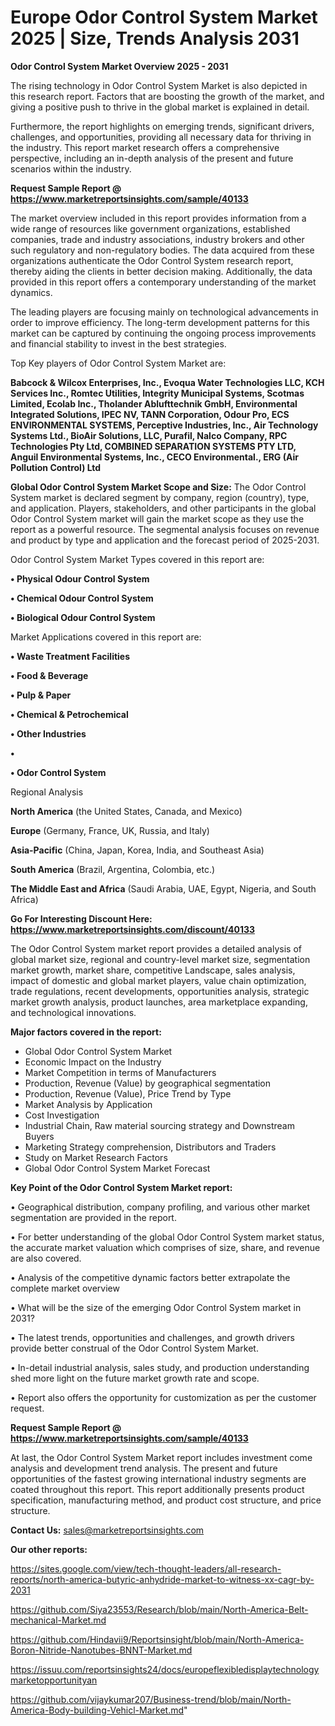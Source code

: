 # Europe Odor Control System Market 2025 | Size, Trends Analysis 2031

<Strong> Odor Control System Market Overview 2025 - 2031</strong>

The rising technology in Odor Control System Market is also depicted in this research report. Factors that are boosting the growth of the market, and giving a positive push to thrive in the global market is explained in detail.

Furthermore, the report highlights on emerging trends, significant drivers, challenges, and opportunities, providing all necessary data for thriving in the industry. This report market research offers a comprehensive perspective, including an in-depth analysis of the present and future scenarios within the industry.

<strong>Request Sample Report @ <a href=https://www.marketreportsinsights.com/sample/40133>https://www.marketreportsinsights.com/sample/40133</a></strong>

The market overview included in this report provides information from a wide range of resources like government organizations, established companies, trade and industry associations, industry brokers and other such regulatory and non-regulatory bodies. The data acquired from these organizations authenticate the Odor Control System research report, thereby aiding the clients in better decision making. Additionally, the data provided in this report offers a contemporary understanding of the market dynamics.

The leading players are focusing mainly on technological advancements in order to improve efficiency. The long-term development patterns for this market can be captured by continuing the ongoing process improvements and financial stability to invest in the best strategies.

Top Key players of Odor Control System Market are:

<strong>Babcock & Wilcox Enterprises, Inc., Evoqua Water Technologies LLC, KCH Services Inc., Romtec Utilities, Integrity Municipal Systems, Scotmas Limited, Ecolab Inc., Tholander Ablufttechnik GmbH, Environmental Integrated Solutions, IPEC NV, TANN Corporation, Odour Pro, ECS ENVIRONMENTAL SYSTEMS, Perceptive Industries, Inc., Air Technology Systems Ltd., BioAir Solutions, LLC, Purafil, Nalco Company, RPC Technologies Pty Ltd, COMBINED SEPARATION SYSTEMS PTY LTD, Anguil Environmental Systems, Inc., CECO Environmental., ERG (Air Pollution Control) Ltd</strong>

<strong><b>Global Odor Control System Market Scope and Size:</b></strong>
The Odor Control System market is declared segment by company, region (country), type, and application. Players, stakeholders, and other participants in the global Odor Control System market will gain the market scope as they use the report as a powerful resource. The segmental analysis focuses on revenue and product by type and application and the forecast period of 2025-2031.

Odor Control System Market Types covered in this report are:

<strong>•  Physical Odour Control System

•  Chemical Odour Control System

•  Biological Odour Control System</strong>

Market Applications covered in this report are:

<strong>•  Waste Treatment Facilities

•  Food & Beverage

•  Pulp & Paper

•  Chemical & Petrochemical

•  Other Industries

•  

•  Odor Control System</strong> 

Regional Analysis

<strong>North America</strong> (the United States, Canada, and Mexico)

<strong>Europe</strong> (Germany, France, UK, Russia, and Italy)

<strong>Asia-Pacific</strong> (China, Japan, Korea, India, and Southeast Asia)

<strong>South America</strong> (Brazil, Argentina, Colombia, etc.)

<strong>The Middle East and Africa</strong> (Saudi Arabia, UAE, Egypt, Nigeria, and South Africa)

<strong>Go For Interesting Discount Here: <a href=https://www.marketreportsinsights.com/discount/40133>https://www.marketreportsinsights.com/discount/40133</a></strong>

The Odor Control System market report provides a detailed analysis of global market size, regional and country-level market size, segmentation market growth, market share, competitive Landscape, sales analysis, impact of domestic and global market players, value chain optimization, trade regulations, recent developments, opportunities analysis, strategic market growth analysis, product launches, area marketplace expanding, and technological innovations.

<strong><b>Major factors covered in the report:</b></strong>
<ul>
  <li>Global Odor Control System Market </li>
  <li>Economic Impact on the Industry</li>
  <li>Market Competition in terms of Manufacturers</li>
  <li>Production, Revenue (Value) by geographical segmentation</li>
  <li>Production, Revenue (Value), Price Trend by Type</li>
  <li>Market Analysis by Application</li>
  <li>Cost Investigation</li>
  <li>Industrial Chain, Raw material sourcing strategy and Downstream Buyers</li>
  <li>Marketing Strategy comprehension, Distributors and Traders</li>
  <li>Study on Market Research Factors</li>
  <li>Global Odor Control System Market Forecast</li>
</ul>

<strong><b>Key Point of the Odor Control System Market report:</b></strong>

• Geographical distribution, company profiling, and various other market segmentation are provided in the report.

• For better understanding of the global Odor Control System market status, the accurate market valuation which comprises of size, share, and revenue are also covered.

• Analysis of the competitive dynamic factors better extrapolate the complete market overview

• What will be the size of the emerging Odor Control System market in 2031?

• The latest trends, opportunities and challenges, and growth drivers provide better construal of the Odor Control System Market.

• In-detail industrial analysis, sales study, and production understanding shed more light on the future market growth rate and scope.

• Report also offers the opportunity for customization as per the customer request.

<strong>Request Sample Report @ <a href=https://www.marketreportsinsights.com/sample/40133>https://www.marketreportsinsights.com/sample/40133</a></strong>

At last, the Odor Control System Market report includes investment come analysis and development trend analysis. The present and future opportunities of the fastest growing international industry segments are coated throughout this report. This report additionally presents product specification, manufacturing method, and product cost structure, and price structure.

<strong>Contact Us:</strong>
sales@marketreportsinsights.com

<strong>Our other reports:</strong>

<a href=https://sites.google.com/view/tech-thought-leaders/all-research-reports/north-america-butyric-anhydride-market-to-witness-xx-cagr-by-2031>https://sites.google.com/view/tech-thought-leaders/all-research-reports/north-america-butyric-anhydride-market-to-witness-xx-cagr-by-2031</a>

<a href=https://github.com/Siya23553/Research/blob/main/North-America-Belt-mechanical-Market.md>https://github.com/Siya23553/Research/blob/main/North-America-Belt-mechanical-Market.md</a>

<a href=https://github.com/Hindavii9/Reportsinsight/blob/main/North-America-Boron-Nitride-Nanotubes-BNNT-Market.md>https://github.com/Hindavii9/Reportsinsight/blob/main/North-America-Boron-Nitride-Nanotubes-BNNT-Market.md</a>

<a href=https://issuu.com/reportsinsights24/docs/europeflexibledisplaytechnologymarketopportunityan>https://issuu.com/reportsinsights24/docs/europeflexibledisplaytechnologymarketopportunityan</a>

<a href=https://github.com/vijaykumar207/Business-trend/blob/main/North-America-Body-building-Vehicl-Market.md>https://github.com/vijaykumar207/Business-trend/blob/main/North-America-Body-building-Vehicl-Market.md</a>"
